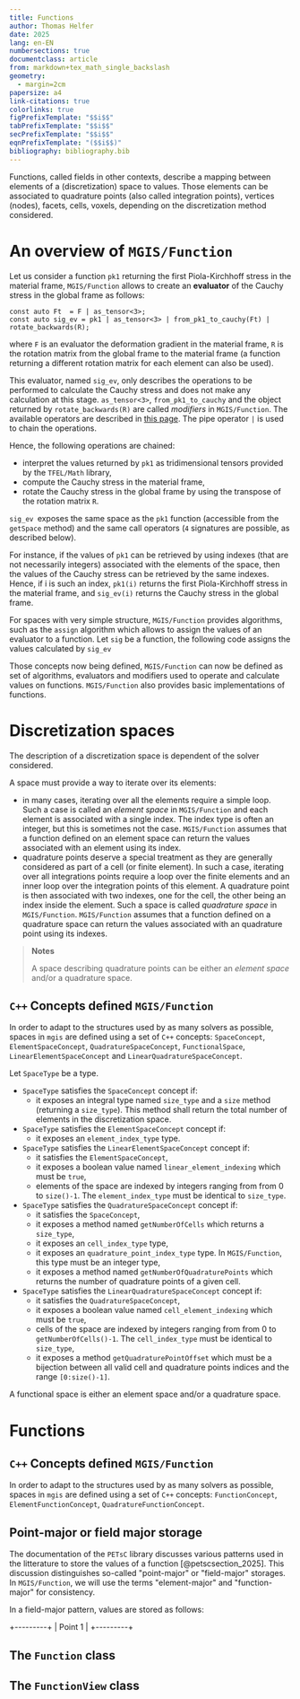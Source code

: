 ```yaml
---
title: Functions
author: Thomas Helfer
date: 2025
lang: en-EN
numbersections: true
documentclass: article
from: markdown+tex_math_single_backslash
geometry:
  - margin=2cm
papersize: a4
link-citations: true
colorlinks: true
figPrefixTemplate: "$$i$$"
tabPrefixTemplate: "$$i$$"
secPrefixTemplate: "$$i$$"
eqnPrefixTemplate: "($$i$$)"
bibliography: bibliography.bib
---
```


Functions, called fields in other contexts, describe a mapping between
elements of a (discretization) space to values. Those elements can be
associated to quadrature points (also called integration points),
vertices (nodes), facets, cells, voxels, depending on the discretization
method considered.

# An overview of `MGIS/Function`

Let us consider a function `pk1` returning the first Piola-Kirchhoff
stress in the material frame, `MGIS/Function` allows to create an
**evaluator** of the Cauchy stress in the global frame as follows:

~~~~{.cxx}
const auto Ft  = F | as_tensor<3>;
const auto sig_ev = pk1 | as_tensor<3> | from_pk1_to_cauchy(Ft) | rotate_backwards(R);
~~~~

where `F` is an evaluator the deformation gradient in the material
frame, `R` is the rotation matrix from the global frame to the material
frame (a function returning a different rotation matrix for each element
can also be used).

This evaluator, named `sig_ev`, only describes the operations to be
performed to calculate the Cauchy stress and does not make any
calculation at this stage. `as_tensor<3>`, `from_pk1_to_cauchy` and the
object returned by `rotate_backwards(R)` are called *modifiers* in
`MGIS/Function`. The available operators are described in [this
page](evaluators.html). The pipe operator `|` is used to chain the
operations.

Hence, the following operations are chained:

- interpret the values returned by `pk1` as tridimensional tensors
  provided by the `TFEL/Math` library,
- compute the Cauchy stress in the material frame,
- rotate the Cauchy stress in the global frame by using the transpose
  of the rotation matrix `R`.

`sig_ev `exposes the same space as the `pk1` function (accessible from the
`getSpace` method) and the same call operators (`4` signatures are
possible, as described below).

For instance, if the values of `pk1` can be retrieved by using indexes
(that are not necessarily integers) associated with the elements of the
space, then the values of the Cauchy stress can be retrieved by the same
indexes. Hence, if i is such an index, `pk1(i)` returns the first
Piola-Kirchhoff stress in the material frame, and `sig_ev(i)` returns the
Cauchy stress in the global frame.

For spaces with very simple structure, `MGIS/Function` provides
algorithms, such as the `assign` algorithm which allows to assign the
values of an evaluator to a function. Let `sig` be a function, the
following code assigns the values calculated by `sig_ev` 

Those concepts now being defined, `MGIS/Function` can now be defined as
set of algorithms, evaluators and modifiers used to operate and
calculate values on functions. `MGIS/Function` also provides basic
implementations of functions.

# Discretization spaces

The description of a discretization space is dependent of the solver
considered.

A space must provide a way to iterate over its elements:

- in many cases, iterating over all the elements require a simple loop.
  Such a case is called an *element space* in `MGIS/Function` and each
  element is associated with a single index. The index type is often an
  integer, but this is sometimes not the case. `MGIS/Function` assumes
  that a function defined on an element space can return the values
  associated with an element using its index.
- quadrature points deserve a special treatment as they are generally
  considered as part of a cell (or finite element). In such a case,
  iterating over all integrations points require a loop over the finite
  elements and an inner loop over the integration points of this
  element. A quadrature point is then associated with two indexes, one
  for the cell, the other being an index inside the element. Such a
  space is called *quadrature space* in `MGIS/Function`. `MGIS/Function`
  assumes that a function defined on a quadrature space can return the
  values associated with an quadrature point using its indexes.

> **Notes**
> 
> A space describing quadrature points can be either an *element space*
> and/or a quadrature space.

## `C++` Concepts defined `MGIS/Function`

In order to adapt to the structures used by as many solvers as possible,
spaces in `mgis` are defined using a set of `C++` concepts:
`SpaceConcept`, `ElementSpaceConcept`, `QuadratureSpaceConcept`,
`FunctionalSpace`, `LinearElementSpaceConcept` and
`LinearQuadratureSpaceConcept`.

Let `SpaceType` be a type.

- `SpaceType` satisfies the `SpaceConcept` concept if:
  - it exposes an integral type named `size_type` and a `size` method
    (returning a `size_type`). This method shall return the total number
    of elements in the discretization space.
- `SpaceType` satisfies the `ElementSpaceConcept` concept if:
  - it exposes an `element_index_type` type.
- `SpaceType` satisfies the `LinearElementSpaceConcept` concept if:
  - it satisfies the `ElementSpaceConcept`,
  - it exposes a boolean value named `linear_element_indexing` which
    must be `true`,
  - elements of the space are indexed by integers ranging from from 0 to
    `size()-1`. The `element_index_type` must be identical to
    `size_type`.
- `SpaceType` satisfies the `QuadratureSpaceConcept` concept if:
  - it satisfies the `SpaceConcept`,
  - it exposes a method named `getNumberOfCells` which returns a
    `size_type`,
  - it exposes an `cell_index_type` type,
  - it exposes an `quadrature_point_index_type` type. In `MGIS/Function`,
    this type must be an integer type,
  - it exposes a method named `getNumberOfQuadraturePoints` which returns
    the number of quadrature points of a given cell.
- `SpaceType` satisfies the `LinearQuadratureSpaceConcept` concept if:
  - it satisfies the `QuadratureSpaceConcept`,
  - it exposes a boolean value named `cell_element_indexing` which
    must be `true`,
  - cells of the space are indexed by integers ranging from from 0 to
    `getNumberOfCells()-1`. The `cell_index_type` must be identical to
    `size_type`,
  - it exposes a method `getQuadraturePointOffset` which must be a
    bijection between all valid cell and quadrature points indices and
    the range `[0:size()-1]`.

A functional space is either an element space and/or a quadrature space.

# Functions

## `C++` Concepts defined `MGIS/Function`

In order to adapt to the structures used by as many solvers as possible,
spaces in `mgis` are defined using a set of `C++` concepts:
`FunctionConcept`, `ElementFunctionConcept`, `QuadratureFunctionConcept`.

## Point-major or field major storage

The documentation of the `PETsC` library discusses various patterns used
in the litterature to store the values of a function
[@petscsection_2025]. This discussion distinguishes so-called
"point-major" or "field-major" storages. In `MGIS/Function`, we will use
the terms "element-major" and "function-major" for consistency.

In a field-major pattern, values are stored as follows:

+---------+
| Point 1 |
+---------+



## The `Function` class


## The `FunctionView` class
